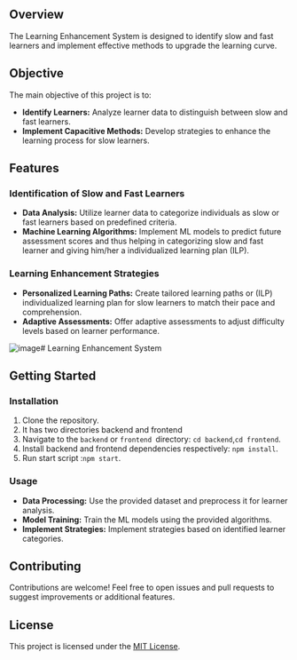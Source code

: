
## Overview

The Learning Enhancement System is designed to identify slow and fast learners and implement effective methods to upgrade the learning curve.

## Objective

The main objective of this project is to:

- **Identify Learners:** Analyze learner data to distinguish between slow and fast learners.
- **Implement Capacitive Methods:** Develop strategies to enhance the learning process for slow learners.

## Features

### Identification of Slow and Fast Learners

- **Data Analysis:** Utilize learner data to categorize individuals as slow or fast learners based on predefined criteria.
- **Machine Learning Algorithms:** Implement ML models to predict future assessment scores and thus helping in categorizing slow and fast learner and giving him/her a individualized learning plan (ILP).

### Learning Enhancement Strategies

- **Personalized Learning Paths:** Create tailored learning paths or (ILP) individualized learning plan for slow learners to match their pace and comprehension.
- **Adaptive Assessments:** Offer adaptive assessments to adjust difficulty levels based on learner performance.


![image](https://github.com/SIH-PCCOER-2023/shiksha-sankul/assets/92770843/819aa3a2-3321-4fad-af74-9880e09043af)# Learning Enhancement System






## Getting Started

### Installation

1. Clone the repository.
2. It has two directories backend and frontend
3. Navigate to the `backend` or `frontend `directory: `cd backend`,`cd frontend`.
4. Install backend and frontend dependencies respectively: `npm install`.
5. Run start script :`npm start`.

### Usage

- **Data Processing:** Use the provided dataset and preprocess it for learner analysis.
- **Model Training:** Train the ML models using the provided algorithms.
- **Implement Strategies:** Implement strategies based on identified learner categories.

## Contributing

Contributions are welcome! Feel free to open issues and pull requests to suggest improvements or additional features.

## License

This project is licensed under the [MIT License](LICENSE).




